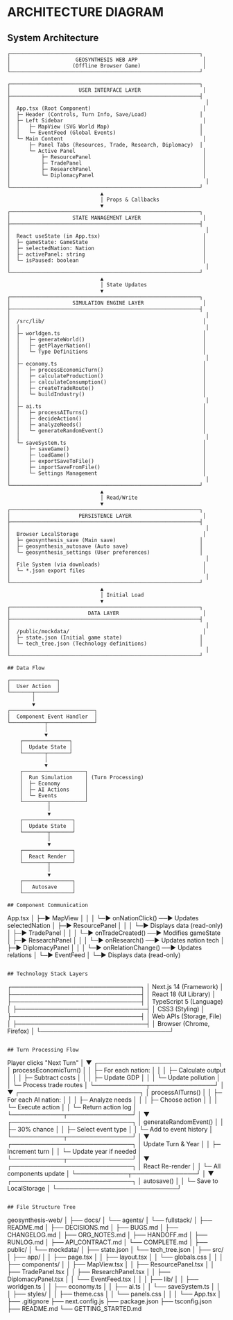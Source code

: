 # ARCHITECTURE DIAGRAM

## System Architecture

```
┌─────────────────────────────────────────────────────────────┐
│                     GEOSYNTHESIS WEB APP                     │
│                    (Offline Browser Game)                    │
└─────────────────────────────────────────────────────────────┘

┌─────────────────────────────────────────────────────────────┐
│                      USER INTERFACE LAYER                    │
├─────────────────────────────────────────────────────────────┤
│                                                               │
│  App.tsx (Root Component)                                    │
│  ├─ Header (Controls, Turn Info, Save/Load)                 │
│  ├─ Left Sidebar                                             │
│  │   ├─ MapView (SVG World Map)                             │
│  │   └─ EventFeed (Global Events)                           │
│  └─ Main Content                                             │
│      ├─ Panel Tabs (Resources, Trade, Research, Diplomacy)  │
│      └─ Active Panel                                         │
│          ├─ ResourcePanel                                    │
│          ├─ TradePanel                                       │
│          ├─ ResearchPanel                                    │
│          └─ DiplomacyPanel                                   │
│                                                               │
└─────────────────────────────────────────────────────────────┘
                              ▲
                              │ Props & Callbacks
                              ▼
┌─────────────────────────────────────────────────────────────┐
│                    STATE MANAGEMENT LAYER                    │
├─────────────────────────────────────────────────────────────┤
│                                                               │
│  React useState (in App.tsx)                                 │
│  ├─ gameState: GameState                                     │
│  ├─ selectedNation: Nation                                   │
│  ├─ activePanel: string                                      │
│  └─ isPaused: boolean                                        │
│                                                               │
└─────────────────────────────────────────────────────────────┘
                              ▲
                              │ State Updates
                              ▼
┌─────────────────────────────────────────────────────────────┐
│                    SIMULATION ENGINE LAYER                   │
├─────────────────────────────────────────────────────────────┤
│                                                               │
│  /src/lib/                                                   │
│  │                                                            │
│  ├─ worldgen.ts                                              │
│  │   ├─ generateWorld()                                      │
│  │   ├─ getPlayerNation()                                    │
│  │   └─ Type Definitions                                     │
│  │                                                            │
│  ├─ economy.ts                                               │
│  │   ├─ processEconomicTurn()                                │
│  │   ├─ calculateProduction()                                │
│  │   ├─ calculateConsumption()                               │
│  │   ├─ createTradeRoute()                                   │
│  │   └─ buildIndustry()                                      │
│  │                                                            │
│  ├─ ai.ts                                                    │
│  │   ├─ processAITurns()                                     │
│  │   ├─ decideAction()                                       │
│  │   ├─ analyzeNeeds()                                       │
│  │   └─ generateRandomEvent()                                │
│  │                                                            │
│  └─ saveSystem.ts                                            │
│      ├─ saveGame()                                           │
│      ├─ loadGame()                                           │
│      ├─ exportSaveToFile()                                   │
│      ├─ importSaveFromFile()                                 │
│      └─ Settings Management                                  │
│                                                               │
└─────────────────────────────────────────────────────────────┘
                              ▲
                              │ Read/Write
                              ▼
┌─────────────────────────────────────────────────────────────┐
│                      PERSISTENCE LAYER                       │
├─────────────────────────────────────────────────────────────┤
│                                                               │
│  Browser LocalStorage                                        │
│  ├─ geosynthesis_save (Main save)                           │
│  ├─ geosynthesis_autosave (Auto save)                       │
│  └─ geosynthesis_settings (User preferences)                │
│                                                               │
│  File System (via downloads)                                 │
│  └─ *.json export files                                      │
│                                                               │
└─────────────────────────────────────────────────────────────┘
                              ▲
                              │ Initial Load
                              ▼
┌─────────────────────────────────────────────────────────────┐
│                         DATA LAYER                           │
├─────────────────────────────────────────────────────────────┤
│                                                               │
│  /public/mockdata/                                           │
│  ├─ state.json (Initial game state)                         │
│  └─ tech_tree.json (Technology definitions)                 │
│                                                               │
└─────────────────────────────────────────────────────────────┘

## Data Flow

┌───────────────┐
│  User Action  │
└───────┬───────┘
        │
        ▼
┌───────────────────────────┐
│  Component Event Handler  │
└───────────┬───────────────┘
            │
            ▼
    ┌───────────────┐
    │  Update State │
    └───────┬───────┘
            │
            ▼
    ┌────────────────────┐
    │  Run Simulation    │ (Turn Processing)
    │  ├─ Economy        │
    │  ├─ AI Actions     │
    │  └─ Events         │
    └────────┬───────────┘
             │
             ▼
    ┌────────────────┐
    │  Update State  │
    └────────┬───────┘
             │
             ▼
    ┌────────────────┐
    │  React Render  │
    └────────┬───────┘
             │
             ▼
    ┌────────────────┐
    │   Autosave     │
    └────────────────┘

## Component Communication

```
App.tsx
  │
  ├─► MapView
  │     │
  │     └─► onNationClick() ──► Updates selectedNation
  │
  ├─► ResourcePanel
  │     │
  │     └─► Displays data (read-only)
  │
  ├─► TradePanel
  │     │
  │     └─► onTradeCreated() ──► Modifies gameState
  │
  ├─► ResearchPanel
  │     │
  │     └─► onResearch() ──► Updates nation tech
  │
  ├─► DiplomacyPanel
  │     │
  │     └─► onRelationChange() ──► Updates relations
  │
  └─► EventFeed
        │
        └─► Displays data (read-only)
```

## Technology Stack Layers

```
┌──────────────────────────────┐
│  Next.js 14 (Framework)      │
├──────────────────────────────┤
│  React 18 (UI Library)       │
├──────────────────────────────┤
│  TypeScript 5 (Language)     │
├──────────────────────────────┤
│  CSS3 (Styling)              │
├──────────────────────────────┤
│  Web APIs (Storage, File)    │
├──────────────────────────────┤
│  Browser (Chrome, Firefox)   │
└──────────────────────────────┘
```

## Turn Processing Flow

```
Player clicks "Next Turn"
        │
        ▼
┌────────────────────────────┐
│  processEconomicTurn()     │
│  ├─ For each nation:       │
│  │   ├─ Calculate output   │
│  │   ├─ Subtract costs     │
│  │   ├─ Update GDP         │
│  │   └─ Update pollution   │
│  └─ Process trade routes   │
└────────────┬───────────────┘
             │
             ▼
┌────────────────────────────┐
│  processAITurns()          │
│  ├─ For each AI nation:    │
│  │   ├─ Analyze needs      │
│  │   ├─ Choose action      │
│  │   └─ Execute action     │
│  └─ Return action log      │
└────────────┬───────────────┘
             │
             ▼
┌────────────────────────────┐
│  generateRandomEvent()     │
│  ├─ 30% chance             │
│  ├─ Select event type      │
│  └─ Add to event history   │
└────────────┬───────────────┘
             │
             ▼
┌────────────────────────────┐
│  Update Turn & Year        │
│  ├─ Increment turn         │
│  └─ Update year if needed  │
└────────────┬───────────────┘
             │
             ▼
┌────────────────────────────┐
│  React Re-render           │
│  └─ All components update  │
└────────────┬───────────────┘
             │
             ▼
┌────────────────────────────┐
│  autosave()                │
│  └─ Save to LocalStorage   │
└────────────────────────────┘
```

## File Structure Tree

```
geosynthesis-web/
│
├── docs/
│   └── agents/
│       └── fullstack/
│           ├── README.md
│           ├── DECISIONS.md
│           ├── BUGS.md
│           ├── CHANGELOG.md
│           ├── ORG_NOTES.md
│           ├── HANDOFF.md
│           ├── RUNLOG.md
│           ├── API_CONTRACT.md
│           └── COMPLETE.md
│
├── public/
│   └── mockdata/
│       ├── state.json
│       └── tech_tree.json
│
├── src/
│   ├── app/
│   │   ├── page.tsx
│   │   ├── layout.tsx
│   │   └── globals.css
│   │
│   ├── components/
│   │   ├── MapView.tsx
│   │   ├── ResourcePanel.tsx
│   │   ├── TradePanel.tsx
│   │   ├── ResearchPanel.tsx
│   │   ├── DiplomacyPanel.tsx
│   │   └── EventFeed.tsx
│   │
│   ├── lib/
│   │   ├── worldgen.ts
│   │   ├── economy.ts
│   │   ├── ai.ts
│   │   └── saveSystem.ts
│   │
│   ├── styles/
│   │   ├── theme.css
│   │   └── panels.css
│   │
│   └── App.tsx
│
├── .gitignore
├── next.config.js
├── package.json
├── tsconfig.json
├── README.md
└── GETTING_STARTED.md
```
